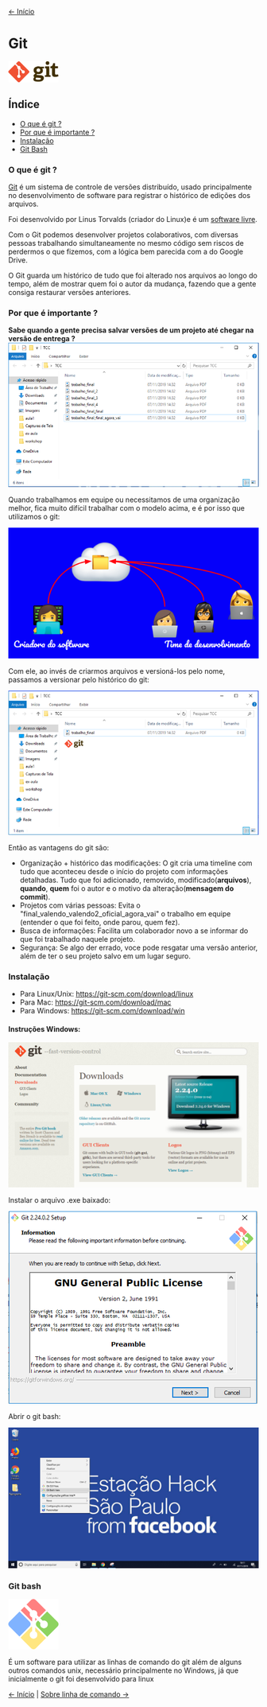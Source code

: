 [<- Início](../README.md)

# Git

<img src="imgs/git/gitlogo.png" alt="Logo do git" width="20%" height="20%" />

## Índice
- [O que é git ?](#o-que-é-git-)
- [Por que é importante ?](#por-que-é-importante-)
- [Instalação](#instalação)
- [Git Bash](#git-bash)

### O que é git ?

[Git](https://git-scm.com/) é um sistema de controle de versões distribuído, usado principalmente no desenvolvimento de software para registrar o histórico de edições dos arquivos.

Foi desenvolvido por Linus Torvalds (criador do Linux)e é um [software livre](https://pt.wikipedia.org/wiki/Software_livre).

Com o Git podemos desenvolver projetos colaborativos, com diversas pessoas trabalhando simultaneamente no mesmo código sem riscos de perdermos o que fizemos, com a lógica bem parecida com a do Google Drive.

O Git guarda um histórico de tudo que foi alterado nos arquivos ao longo do tempo, além de mostrar quem foi o autor da mudança, fazendo que a gente consiga restaurar versões anteriores.

### Por que é importante ?

**Sabe quando a gente precisa salvar versões de um projeto até chegar na versão de entrega ?**
<img src="imgs/git/versionamento-oldschool.png" alt="Logo do git"/>

Quando trabalhamos em equipe ou necessitamos de uma organização melhor, fica muito difícil trabalhar com o modelo acima, e é por isso que utilizamos o git:

<img src="imgs/git/git-equipe.png" alt="Logo do git" />

Com ele, ao invés de criarmos arquivos e versioná-los pelo nome, passamos a versionar pelo histórico do git:

<img src="imgs/git/versionamento-git.png" alt="Logo do git" />

Então as vantagens do git são:
- Organização + histórico das modificações: O git cria uma timeline com tudo que aconteceu desde o início do projeto com informações detalhadas. Tudo que foi adicionado, removido, modificado(**arquivos**), **quando**, **quem** foi o autor e o motivo da alteração(**mensagem do commit**).
- Projetos com várias pessoas: Evita o "final_valendo_valendo2_oficial_agora_vai" o trabalho em equipe (entender o que foi feito, onde parou, quem fez).
- Busca de informações: Facilita um colaborador novo a se informar do que foi trabalhado naquele projeto.
- Segurança: Se algo der errado, voce pode resgatar uma versão anterior, além de ter o seu projeto salvo em um lugar seguro.

### Instalação

- Para Linux/Unix: https://git-scm.com/download/linux
- Para Mac: https://git-scm.com/download/mac
- Para Windows: https://git-scm.com/download/win

#### Instruções Windows:

<img src="imgs/git/git-page.png" alt="Logo do git" />

Instalar o arquivo .exe baixado:

<img src="imgs/git/git-exe.png" alt="Logo do git" />

Abrir o git bash:

<img src="imgs/git/bash-here.png" alt="Logo do git" />

### Git bash

<img src="imgs/git/gitbash.png" alt="Logo do git" width="20%" height="20%" />

É um software para utilizar as linhas de comando do git além de alguns outros comandos unix, necessário principalmente no Windows, já que inicialmente o git foi desenvolvido para linux

[<- Início](../README.md) | [Sobre linha de comando ->](sobre-linha-de-comando.md)